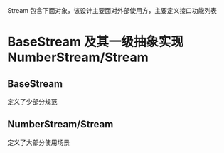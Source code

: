 Stream 包含下面对象，该设计主要面对外部使用方，主要定义接口功能列表


# BaseStream 及其一级抽象实现 NumberStream/Stream

## BaseStream
定义了少部分规范

## NumberStream/Stream
定义了大部分使用场景